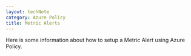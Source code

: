 ```yaml
---
layout: techNote
category: Azure Policy
title: Metric Alerts
---
```

Here is some information about how to setup a Metric Alert using Azure Policy.
